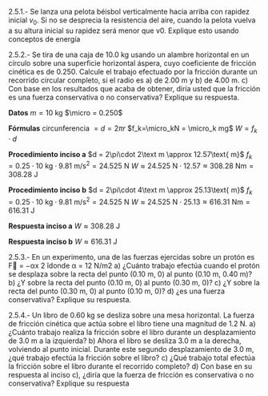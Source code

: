 2.5.1.- Se lanza una pelota béisbol verticalmente hacia arriba con rapidez inicial $v_0$. Si no se desprecia la resistencia del aire, cuando la pelota vuelva a su altura inicial su rapidez será menor que v0. Explique esto usando conceptos de energía

2.5.2.- Se tira de una caja de 10.0 kg usando un alambre horizontal en un círculo sobre una superficie horizontal áspera, cuyo coeficiente de fricción cinética es de 0.250. Calcule el trabajo efectuado por la fricción durante un recorrido circular completo, si el radio es a) de 2.00 m y b) de 4.00 m. c) Con base en los resultados que acaba de obtener, diría usted que la fricción es una fuerza conservativa o no conservativa? Explique su respuesta. 

**Datos**
$m = 10\text{ kg}$
$\micro = 0.250$

**Fórmulas**
$\text{circunferencia } = d = 2\pi r$
$f_k=\micro_kN = \micro_k mg$
$W=f_k\cdot d$

**Procedimiento inciso a**
$d = 2\pi\cdot 2\text m \approx 12.57\text{ m}$
$f_k=0.25\cdot 10\text{ kg}\cdot 9.81\text{ m/s}^2 = 24.525\text{ N}$
$W \approx 24.525\text{ N}\cdot 12.57 \approx 308.28\text{ Nm} = 308.28\text{ J}$

**Procedimiento inciso b**
$d = 2\pi\cdot 4\text m \approx 25.13\text{ m}$
$f_k=0.25\cdot 10\text{ kg}\cdot 9.81\text{ m/s}^2 = 24.525\text{ N}$
$W \approx 24.525\text{ N}\cdot 25.13 \approx 616.31\text{ Nm} = 616.31\text{ J}$

**Respuesta inciso a**
$W \approx 308.28\text{ J}$

**Respuesta inciso b** 
$W \approx 616.31\text{ J}$

2.5.3.- En un experimento, una de las fuerzas ejercidas sobre un protón es F⃗ = −αx 2 îdonde α = 12 N/m2 a) ¿Cuánto trabajo efectúa cuando el protón se desplaza sobre la recta del punto (0.10 m, 0) al punto (0.10 m, 0.40 m)? b) ¿Y sobre la recta del punto (0.10 m, 0) al punto (0.30 m, 0)? c) ¿Y sobre la recta del punto (0.30 m, 0) al punto (0.10 m, 0)? d) ¿es una fuerza conservativa? Explique su respuesta. 

2.5.4.- Un libro de 0.60 kg se desliza sobre una mesa horizontal. La fuerza de fricción cinética que actúa sobre el libro tiene una magnitud de 1.2 N. a) ¿Cuánto trabajo realiza la fricción sobre el libro durante un desplazamiento de 3.0 m a la izquierda? b) Ahora el libro se desliza 3.0 m a la derecha, volviendo al punto inicial. Durante este segundo desplazamiento de 3.0 m, ¿qué trabajo efectúa la fricción sobre el libro? c) ¿Qué trabajo total efectúa la fricción sobre el libro durante el recorrido completo? d) Con base en su respuesta al inciso c), ¿diría que la fuerza de fricción es conservativa o no conservativa? Explique su respuesta